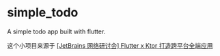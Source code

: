 # simple_todo

A simple todo app built with flutter.

这个小项目来源于 [[JetBrains 网络研讨会] Flutter x Ktor 打造跨平台全端应用](https://www.bilibili.com/video/BV19v411k79v)